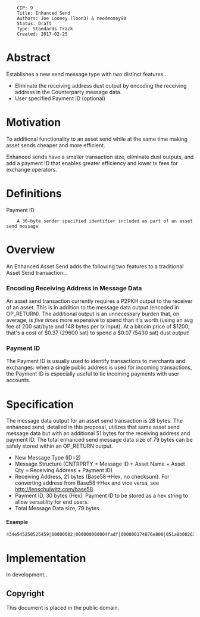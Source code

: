         CIP: 9
        Title: Enhanced Send
        Authors: Joe Looney (loon3) & needmoney90
        Status: Draft
        Type: Standards Track
        Created: 2017-02-25


# Abstract

Establishes a new send message type with two distinct features...  

* Eliminate the receiving address dust output by encoding the receiving address in the Counterparty message data.  
* User specified Payment ID (optional)


# Motivation

To additional functionality to an asset send while at the same time making asset sends cheaper and more efficient.

Enhanced sends have a smaller transaction size, eliminate dust outputs, and add a payment ID that enables greater efficiency and lower tx fees for exchange operators.


# Definitions

Payment ID

        A 30-byte sender specified identifier included as part of an asset send message
        

# Overview

An Enhanced Asset Send adds the following two features to a traditional Asset Send transaction...

### Encoding Receiving Address in Message Data

An asset send transaction currently requires a P2PKH output to the receiver of an asset.  This is in addition to the message data output (encoded in OP_RETURN).  The additional output is an unnecessary burden that, on average, is *five times* more expensive to spend than it's worth (using an avg fee of 200 sat/byte and 148 bytes per tx input).  At a bitcoin price of $1200, that's a cost of $0.37 (29600 sat) to spend a $0.07 (5430 sat) dust output!

### Payment ID 

The Payment ID is usually used to identify transactions to merchants and exchanges: when a single public address is used for incoming transactions, the Payment ID is especially useful to tie incoming payments with user accounts. 


# Specification

The message data output for an asset send transaction is 28 bytes.  The enhanced send, detailed in this proposal, utilizes that same asset send message data but with an additional 51 bytes for the receiving address and payment ID.  The total enhanced send message data size of 79 bytes can be safely stored within an OP_RETURN output.

*   New Message Type (ID=2)
*   Message Structure (CNTRPRTY + Message ID + Asset Name + Asset Qty + Receiving Address + Payment ID)
*   Receiving Address, 21 bytes (Base58->Hex, no checksum). 
    For converting address from Base58->Hex and vice versa, see http://lenschulwitz.com/base58
*   Payment ID, 30 bytes (Hex). Payment ID to be stored as a hex string to allow versatility for end users.
*   Total Message Data size, 79 bytes


#### Example
```
434e545250525459|00000002|000000000004fadf|000000174876e800|051a8b0026343166625c7475f01e48b5ede8c0252e|ffffffffffffffffffffffffffffffffffffffffffffffffffffffffffff
```


# Implementation

In development...

## Copyright ##

This document is placed in the public domain.